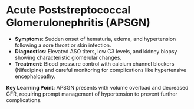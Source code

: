 # Acute Poststreptococcal Glomerulonephritis (APSGN)

- **Symptoms**: Sudden onset of hematuria, edema, and hypertension following a sore throat or skin infection.
- **Diagnostics**: Elevated ASO titers, low C3 levels, and kidney biopsy showing characteristic glomerular changes.
- **Treatment**: Blood pressure control with calcium channel blockers (Nifedipine) and careful monitoring for complications like hypertensive encephalopathy.

**Key Learning Point**: APSGN presents with volume overload and decreased GFR, requiring prompt management of hypertension to prevent further complications.

